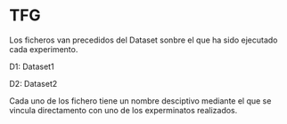 # TFG
Los ficheros van precedidos del Dataset sonbre el que ha sido ejecutado cada experimento.

D1: Dataset1

D2: Dataset2

Cada uno de los fichero tiene un nombre desciptivo mediante el que se vincula directamento con uno de los experminatos realizados.


